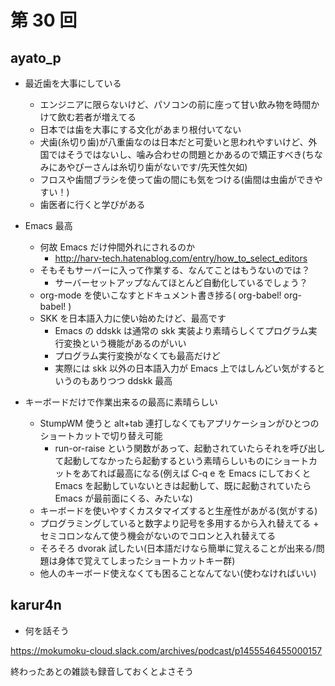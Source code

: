 # 第 30 回

## ayato_p

* 最近歯を大事にしている
  * エンジニアに限らないけど、パソコンの前に座って甘い飲み物を時間かけて飲む若者が増えてる
  * 日本では歯を大事にする文化があまり根付いてない
  * 犬歯(糸切り歯)が八重歯なのは日本だと可愛いと思われやすいけど、外国ではそうではないし、噛み合わせの問題とかあるので矯正すべき(ちなみにあやぴーさんは糸切り歯がないです/先天性欠如)
  * フロスや歯間ブラシを使って歯の間にも気をつける(歯間は虫歯ができやすい！)
  * 歯医者に行くと学びがある

* Emacs 最高
  * 何故 Emacs だけ仲間外れにされるのか
    * http://harv-tech.hatenablog.com/entry/how_to_select_editors
  * そもそもサーバーに入って作業する、なんてことはもうないのでは？
    * サーバーセットアップなんてほとんど自動化しているでしょう？
  * org-mode を使いこなすとドキュメント書き捗る( org-babel! org-babel! )
  * SKK を日本語入力に使い始めたけど、最高です
    * Emacs の ddskk は通常の skk 実装より素晴らしくてプログラム実行変換という機能があるのがいい
    * プログラム実行変換がなくても最高だけど
    * 実際には skk 以外の日本語入力が Emacs 上ではしんどい気がするというのもありつつ ddskk 最高

* キーボードだけで作業出来るの最高に素晴らしい
  * StumpWM 使うと alt+tab 連打しなくてもアプリケーションがひとつのショートカットで切り替え可能
    * run-or-raise という関数があって、起動されていたらそれを呼び出して起動してなかったら起動するという素晴らしいものにショートカットをあてれば最高になる(例えば C-q e を Emacs にしておくと Emacs を起動していないときは起動して、既に起動されていたら Emacs が最前面にくる、みたいな)
  * キーボードを使いやすくカスタマイズすると生産性があがる(気がする)
  * プログラミングしていると数字より記号を多用するから入れ替えてる + セミコロンなんて使う機会がないのでコロンと入れ替えてる
  * そろそろ dvorak 試したい(日本語だけなら簡単に覚えることが出来る/問題は身体で覚えてしまったショートカットキー群)
  * 他人のキーボード使えなくても困ることなんてない(使わなければいい)

## karur4n

- 何を話そう

https://mokumoku-cloud.slack.com/archives/podcast/p1455546455000157

終わったあとの雑談も録音しておくとよさそう
